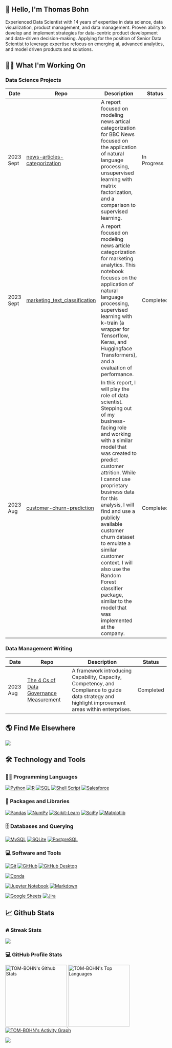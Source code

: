 <!-- **TOM-BOHN/TOM-BOHN** is a ✨ _special_ ✨ repository because its `README.md` (this file) appears on your GitHub profile. -->

<!-- Introduction -->
## 👋 Hello, I'm Thomas Bohn 
Experienced Data Scientist with 14 years of expertise in data science, data visualization, product management, and data management. Proven ability to develop and
implement strategies for data-centric product development and data-driven decision-making. Applying for the position of Senior Data Scientist to leverage expertise
refocus on emerging ai, advanced analytics, and model driven products and solutions.

<!-- Most Recent Data Science Projects -->
## :construction_worker_man: What I'm Working On

### Data Science Projects
| Date | Repo | Description | Status |
|------|------|-------------|--------|
|2023 Sept| [news-articles-categorization](https://github.com/TOM-BOHN/MsDS-news-articles-categorization/blob/main/news-articles-categorization.ipynb) |A report focused on modeling news artical categorization for BBC News focused on the application of natural language processing, unsupervised learning with matrix factorization, and a comparison to supervised learning.|In Progress|
|2023 Sept| [marketing_text_classification](https://github.com/TOM-BOHN/MsDS-marketing-text-classification/blob/main/marketing_text_classification.ipynb) |A report focused on modeling news article categorization for marketing analytics. This notebook focuses on the application of natural language processing, supervised learning with k-train (a wrapper for Tensorflow, Keras, and Huggingface Transformers), and a evaluation of performance.|Completed|
|2023 Aug| [customer-churn-prediction](https://github.com/TOM-BOHN/MsDS-customer-churn-prediction/blob/main/customer_churn_prediction.ipynb) |In this report, I will play the role of data scientist. Stepping out of my business-facing role and working with a similar model that was created to predict customer attrition. While I cannot use proprietary business data for this analysis, I will find and use a publicly available customer churn dataset to emulate a similar customer context. I will also use the Random Forest classifier package, similar to the model that was implemented at the company.|Completed|

### Data Management Writing
| Date | Repo | Description | Status |
|------|------|-------------|--------|
|2023 Aug| [The 4 Cs of Data Governance Measurement](https://medium.com/@bohn.tl/the-4-cs-of-data-governance-measurement-5759fdbbc373) |A framework introducing Capability, Capacity, Competency, and Compliance to guide data strategy and highlight improvement areas within enterprises.|Completed|

<!-- Links Across Internet -->
## :earth_americas: Find Me Elsewhere

<div style="display: inline-block"> 
  <a href="https://www.linkedin.com/in/thomaslbohn" target="_blank"><img src="https://img.shields.io/badge/-LinkedIn-%230077B5?style=for-the-badge&logo=linkedin&logoColor=white" target="_blank"></a> 
</div>

<!-- Favorite Tools -->
## 🛠️ Technology and Tools
 <h3>👨‍💻 Programming Languages</h3>
 <p>


  <a href="#"><img alt="Python" src="https://img.shields.io/badge/Python-3670A0?style=plastic&logo=python&logoColor=ffdd54"></a>
  <a href="#"><img alt="R" src="https://img.shields.io/badge/R-3670A0?style=plastic&logo=R&logoColor=#276DC3"></a>
  <a href="#"><img alt="SQL" src="https://custom-icon-badges.demolab.com/badge/SQL-025E8C.svg?style=plastic&logo=database&logoColor=white"></a>
    <a href="#"><img alt="Shell Script" src="https://img.shields.io/badge/Bash-%23121011.svg?style=plastic&logo=gnu-bash&logoColor=white"></a>
    <a href="#"><img alt="Salesforce" src="https://img.shields.io/badge/salesforce-3670A0?style=plastic&logo=salesforce&logoColor=#00A1E0"></a>


    
 </p>
 <h3>🧰 Packages and Libraries</h3>
 <p>

  <a href="#"><img alt="Pandas" src="https://img.shields.io/badge/Pandas-%23150458.svg?style=plastic&logo=pandas&logoColor=white"></a>
  <a href="#"><img alt="NumPy" src="https://img.shields.io/badge/NumPy-%23013243.svg?style=plastic&logo=numpy&logoColor=white"></a>
  <a href="#"><img alt="Scikit-Learn" src="https://img.shields.io/badge/Scikit_Learn-F7931E.svg?style=plastic&logo=scikit-learn&logoColor=white"></a>
  <a href="#"><img alt="SciPy" src="https://img.shields.io/badge/SciPy-8CAAe6.svg?style=plastic&logo=scipy&logoColor=white"></a>
  <a href="#"><img alt="Matplotlib" src="https://img.shields.io/badge/Matplotlib-3670A0.svg?style=plastic&logo=&logoColor=white"></a>


 </p>
 <h3>🗄️ Databases and Querying</h3>
  <a href="#"><img alt="MySQL" src="https://img.shields.io/badge/MySQL-00f.svg?style=flat-square&logo=mysql&logoColor=white"></a>
  <a href="#"><img alt="SQLite" src="https://img.shields.io/badge/SQLite-003B57.svg?style=plastic&logo=SQLite&logoColor=white"></a>
  <a href="#"><img alt="PostgreSQL" src="https://img.shields.io/badge/PostgreSQL-4479A1.svg?style=plastic&logo=PostgreSQL&logoColor=white"></a>


 <h3>💻 Software and Tools</h3>
 <p>  
  <a href="#"><img alt="Git" src="https://img.shields.io/badge/git-%23F05033.svg?style=plastic&logo=git&logoColor=white"></a>
  <a href="#"><img alt="GitHub" src="https://img.shields.io/badge/GitHub-000000.svg?style=plastic&logo=github&logoColor=white"></a>
  <a href="#"><img alt="GitHub Desktop" src="https://img.shields.io/badge/GitHub%20Desktop-8034A9.svg?style=plastic&logo=github&logoColor=white"></a>
 <p>
 <p>
   <a href="#"><img alt="Conda" src="https://img.shields.io/badge/Conda-%2344A833.svg?style=plastic&logo=anaconda&logoColor=white"></a>
 <p>
 <p>
   <a href="#"><img alt="Jupyter Notebook" src="https://img.shields.io/badge/Jupyter-%23FA0F00.svg?style=plastic&logo=jupyter&logoColor=white"></a>
   <a href="#"><img alt="Markdown" src="https://img.shields.io/badge/-Markdown-000000.svg?style=plastic&logo=markdown&logoColor=white"></a>
 <p>
 <p>
  <a href="#"><img alt="Google Sheets" src="https://img.shields.io/badge/Sheets-34A853.svg?style=plastic&logo=google%20sheets&logoColor=white"></a>
  <a href="#"><img alt="Jira" src="https://img.shields.io/badge/Jira-0052CC?style=plastic&logo=Jira&logoColor=white"></a>
 </p>

 <!-- Github Activities -->
 ## 📈 Github Stats
 <h3>🔥 Streak Stats</h3>
 <!--https://github.com/DenverCoder1/github-readme-streak-stats-->
 <a href="https://github.com/DenverCoder1/github-readme-streak-stats">
     <p>
         <img src="https://streak-stats.demolab.com?user=TOM-BOHN&theme=default&mode=weekly&fire=DD2727">
     </p>
 </a>

 <h3>💻 GitHub Profile Stats</h3>
 <!--https://github.com/Ashutosh00710/github-readme-activity-graph-->
 <a href="https://github.com/anuraghazra/github-readme-stats">
     <img alt="TOM-BOHN's Github Stats" src="https://denvercoder1-github-readme-stats.vercel.app/api/?username=TOM-BOHN&show_icons=true&include_all_commits=true&count_private=true&theme=default&hide_border=true&bg_color=00000&title_color=4E79A7&icon_color=F28E2B" height="192px">
 </a>

 <a href="https://github.com/anuraghazra/github-readme-stats">
     <img alt="TOM-BOHN's Top Languages" src="https://github-readme-stats.vercel.app/api/top-langs/?username=TOM-BOHN&langs_count=8&layout=compact&theme=default&hide_border=true&bg_color=00000&title_color=4E79A7&icon_color=F28E2B&hide=Jupyter%20Notebook" height="192px">
 </a>

 <a href="https://github.com/ashutosh00710/github-readme-activity-graph">
     <img alt="TOM-BOHN's Activity Graph" src="https://github-readme-activity-graph.vercel.app/graph/?username=TOM-BOHN&bg_color=00000&color=4E79A7&line=F28E2B&point=717f7f&hide_border=true">
 </a>

![](https://komarev.com/ghpvc/?username=TOM-BOHN&style=plastic)
